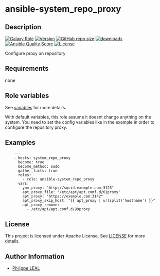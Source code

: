 # ansible-system_repo_proxy

## Description

[![Galaxy Role](https://img.shields.io/badge/galaxy-system_repo_proxy-purple?style=flat)](https://galaxy.ansible.com/lotusnoir/system_repo_proxy)
[![Version](https://img.shields.io/github/release/lotusnoir/ansible-system_repo_proxy.svg)](https://github.com/lotusnoir/ansible-system_repo_proxy/releases/latest)
[![GitHub repo size](https://img.shields.io/github/repo-size/lotusnoir/ansible-system_repo_proxy?color=orange&style=flat)](https://galaxy.ansible.com/lotusnoir/system_repo_proxy)
[![downloads](https://img.shields.io/ansible/role/d/56933)](https://galaxy.ansible.com/lotusnoir/system_repo_proxy)
[![Ansible Quality Score](https://img.shields.io/ansible/quality/56933)](https://galaxy.ansible.com/lotusnoir/system_repo_proxy)
[![License](https://img.shields.io/badge/license-Apache--2.0-brightgreen?style=flat)](https://opensource.org/licenses/Apache-2.0)

Configure proxy on repository

## Requirements

none

## Role variables

See [variables](/defaults/main.yml) for more details.

With default variables, this role assume it doesnt change anything on the system. You need to set the config variables like in the exemple in order to configure the repository proxy.

## Examples

        ---
        - hosts: system_repo_proxy
          become: true
          become_method: sudo
          gather_facts: true
          roles:
            - role: ansible-system_repo_proxy
          vars: 
            yum_proxy: "http://squid.exemple.com:3128"
            apt_proxy_file: "/etc/apt/apt.conf.d/01proxy"
            apt_proxy: "https://exemple.com:3142"
            apt_proxy_skip_host: "{{ apt_proxy | urlsplit('hostname') }}"
            apt_proxy_remove:
              - /etc/apt/apt.conf.d/99proxy
            



## License

This project is licensed under Apache License. See [LICENSE](/LICENSE) for more details.

## Author Information

- [Philippe LEAL](https://github.com/lotusnoir)
